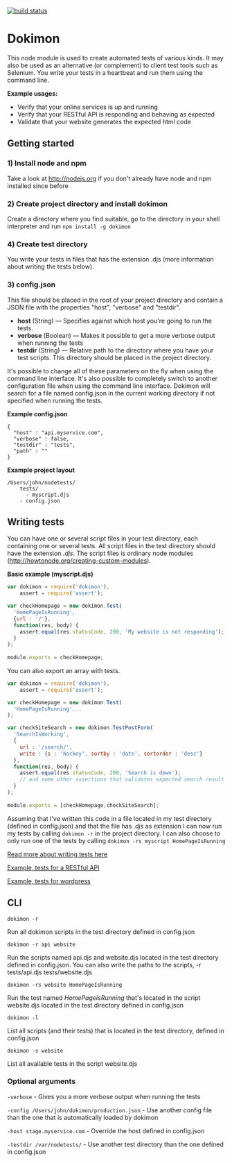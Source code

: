 [![build status](https://secure.travis-ci.org/victorjonsson/nodejs-dokimon.png)](http://travis-ci.org/victorjonsson/nodejs-dokimon)
# Dokimon

This node module is used to create automated tests of various kinds. It may also
be used as an alternative (or complement) to client test tools such as Selenium. You write your
tests in a heartbeat and run them using the command line.

<strong>Example usages:</strong>

  - Verify that your online services is up and running
  - Verify that your RESTful API is responding and behaving as expected
  - Validate that your website generates the expected html code

## Getting started

### 1) Install node and npm
Take a look at http://nodejs.org if you don't already have node and npm installed since before

### 2) Create project directory and install dokimon
Create a directory where you find suitable, go to the directory in your shell interpreter and run 
``npm install -g dokimon``

### 4) Create test directory
You write your tests in files that has the extension .djs (more information about writing the tests below).

### 3) config.json
This file should be placed in the root of your project directory and contain a JSON file with
the properties "host", "verbose" and "testdir". 

  - <strong>host</strong> (String) —  Specifies against which host you're going to run the tests. 
  - <strong>verbose</strong> (Boolean) — Makes it possible to get a more verbose output when running the tests
  - <strong>testdir</strong> (String) — Relative path to the directory where you have your test scripts.
  This directory should be placed in the project directory.

It's possible to change all of these parameters on the fly when using the command line interface. It's also
possible to completely switch to another configuration file when using the command line interface. Dokimon 
will search for a file named config.json in the current working directory if not specified when running the tests.

<strong>Example config.json</strong>

```
{
  "host" : "api.myservice.com",
  "verbose" : false,
  "testdir" : "tests",
  "path" : ""
}
```

<strong>Example project layout</strong>

```
/Users/john/nodetests/
    tests/
      - myscript.djs
    - config.json
```

## Writing tests

You can have one or several script files in your test directory, each containing one or several tests. All
script files in the test directory should have the extension <em>.djs</em>. The script files is ordinary
node modules (http://howtonode.org/creating-custom-modules).

<strong>Basic example (myscript.djs)</strong>

```js
var dokimon = require('dokimon'),
    assert = require('assert');

var checkHomepage = new dokimon.Test(
  'HomePageIsRunning', 
  {url : '/'}, 
  function(res, body) {
    assert.equal(res.statusCode, 200, 'My website is not responding');
  }
);
      
module.exports = checkHomepage;
```

You can also export an array with tests. 

```js
var dokimon = require('dokimon'),
    assert = require('assert');

var checkHomepage = new dokimon.Test(
  'HomePageIsRunning'...
);

var checkSiteSearch = new dokimon.TestPostForm(
  'SearchIsWorking', 
  {
    url : '/search/',
    write : {s : 'hockey', sortby : 'date', sortorder : 'desc'}
  },
  function(res, body) {
    assert.equal(res.statusCode, 200, 'Search is down');
    // and some other assertions that validates expected search result
  }
);
  
module.exports = [checkHomepage,checkSiteSearch];
```

Assuming that I've written this code in a file located in my test directory (defined in config.json) and
that the file has <em>.djs</em> as extension I can now run my tests by calling `dokimon -r` in the project
directory. I can also choose to only run one of the tests by calling `dokimon -rs myscript HomePageIsRunning`

[Read more about writing tests here](https://github.com/victorjonsson/nodejs-dokimon/wiki/Writing-tests)

[Example, tests for a RESTful API](https://github.com/victorjonsson/nodejs-dokimon/wiki/Example:-RESTful-API)

[Example, tests for wordpress](https://github.com/victorjonsson/nodejs-dokimon/wiki/Example:-Wordpress)


## CLI
```
dokimon -r
```
Run all dokimon scripts in the test directory defined in config.json

```
dokimon -r api website
```
Run the scripts named api.djs and website.djs located in the test directory defined in config.json. You can 
also write the paths to the scripts, -r tests/api.djs tests/website.djs

```
dokimon -rs website HomePageIsRunning
```
Run the test named <em>HomePageIsRunning</em> that's located in the script website.djs located in the test
directory defined in config.json

```
dokimon -l
```
List all scripts (and their tests) that is located in the test directory, defined in config.json

```
dokimon -s website
```
List all available tests in the script website.djs

### Optional arguments

`-verbose` - Gives you a more verbose output when running the tests

`-config /Users/john/dokimon/production.json` - Use another config file than the one that is automatically loaded by dokimon

`-host stage.myservice.com` - Override the host defined in config.json

`-testdir /var/nodetests/` - Use another test directory than the one defined in config.json

